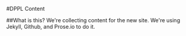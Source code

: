 #DPPL Content

##What is this?
We're collecting content for the new site. We're using Jekyll, Github, and Prose.io to do it.
